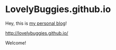 # LovelyBuggies.github.io

Hey, this is [my personal blog](http://lovelybuggies.github.io/)!

http://lovelybuggies.github.io/

Welcome!


